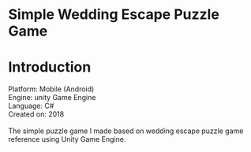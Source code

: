 # Simple Wedding Escape Puzzle Game

<h1>Introduction</h1>
Platform: Mobile (Android)<br/>
Engine: unity Game Engine<br/>
Language: C#<br/>
Created on: 2018<br/><br/>
The simple puzzle game I made based on wedding escape puzzle game reference using Unity Game Engine.
